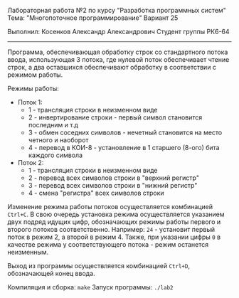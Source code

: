 Лабораторная работа №2 по курсу "Разработка программных систем"
Тема: "Многопоточное программирование"
Вариант 25

Выполнил: Косенков Александр Александрович
Студент группы РК6-64

------------------------------------------

Программа, обеспечивающая обработку строк со стандартного потока ввода, использующая 3 потока, где нулевой поток
обеспечивает чтение строк, а два оставшихся обеспечивают обработку в соответствии с режимом работы.

Режимы работы:
- Поток 1:
    - 1 - трансляция строки в неизменном виде
    - 2 - инвертирование строки - первый символ становится последним и т.д
    - 3 - обмен соседних символов - нечетный становится на место четного и наоборот
    - 4 - перевод в КОИ-8 - установление в 1 старшего (8-ого) бита каждого символа
- Поток 2:
    - 1 - трансляция строки в неизменном виде
    - 2 - перевод всех символов строки в "верхний регистр"
    - 3 - перевод всех символов строки в "нижний регистр"
    - 4 - смена "регистра" всех символов строки

Изменение режима работы потоков осуществляется комбинацией `Ctrl+C`.
В свою очередь установка режима осуществляется указанием двух подряд идущих цифр, обозначающих режимы работы первого и
второго потоков соответственно.
Например: `24` - установит первый поток в режим 2, а второй в режим 4.
Также, при указании цифры `0` в качестве режима у соответствующего потока - режим останется неизменным.

Выход из программы осуществляется комбинацией `Ctrl+D`, обозначающей конец ввода.

Компиляция и сборка: `make`
Запуск программы: `./lab2`
